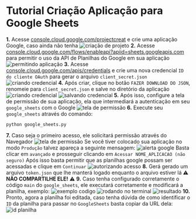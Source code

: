 # Tutorial Criação Aplicação para Google Sheets

**1.**  Acesse [console.cloud.google.com/projectcreat](https://console.cloud.google.com/projectcreate) e crie uma aplicação Google, caso ainda não tenha
![criação de projeto](https://media.discordapp.net/attachments/979061713171251243/1041442927056007208/image.png)
**2.**  Acesse [console.cloud.google.com/flows/enableapi?apiid=sheets.googleapis.com](https://console.cloud.google.com/flows/enableapi?apiid=sheets.googleapis.com) para permitir o uso da API de Planilhas do Google em sua aplicação
![permitindo aplicação](https://cdn.discordapp.com/attachments/979061713171251243/1041443548916101261/image.png)
**3.** Acesse [console.cloud.google.com/apis/credentials](https://console.cloud.google.com/apis/credentials) e crie uma nova credencial `ID do cliente OAuth` para gerar o arquivo `client_secret.json`
![criando credencial](https://media.discordapp.net/attachments/979061713171251243/1041444445305974824/image.png)
**4.** Após criar, clique no botão `FAZER DOWNLOAD DO JSON`, renomeie para `client_secret.json` e salve no diretório da aplicação
![criando credencial](https://cdn.discordapp.com/attachments/979061713171251243/1041445687709151322/image.png)
![salvando credencial](https://cdn.discordapp.com/attachments/979061713171251243/1041446187967975454/image.png)
**5.** Após isso, configure a tela de permissão de sua aplicação, ela que intermediará a autenticação em seu `google_sheets` com o Google
![tela de permissão](https://cdn.discordapp.com/attachments/979061713171251243/1041448071860588636/image.png)
**6.** Execute seu `google_sheets` através do comando:
```
python google_sheets.py
```
**7.** Caso seja o primeiro acesso, ele solicitará permissão através do Navegador
![tela de permissão](https://cdn.discordapp.com/attachments/979061713171251243/1041449297104867348/image.png)
Se você tiver colocado sua aplicação no modo `Produção` talvez apareça a seguinte mensagem:
![alerta google](https://media.discordapp.net/attachments/979061713171251243/1041450000158306356/image.png)
Basta clicar em `avançado` e prosseguir clicando em `Acessar NOME_APLICACAO (não seguro)` 
Após isso basta permitir que as planilhas google possam ser acessadas e clique em `Continuar`
![autorizando acesso](https://cdn.discordapp.com/attachments/979061713171251243/1041450990496395274/image.png)
**8.** Gerá gerado um arquivo `token.json` que lhe manterá logado enquanto o arquivo estiver lá ⚠️ **NÃO COMPARTILHE ELE!** ⚠️
**9.** Caso tenha configurado corretamente o código `main` do `google_sheets`, ele executará corretamente e modificará a planilha, exemplo:
![exemplo codigo](https://cdn.discordapp.com/attachments/979061713171251243/1041452682013057074/image.png)
![rodando no terminal](https://media.discordapp.net/attachments/979061713171251243/1041451909652938832/image.png)
![resultado](https://cdn.discordapp.com/attachments/979061713171251243/1041453375646085181/image.png)
**10.** Pronto, agora a planílha foi editada, caso tenha dúvida de como identificar o `ID` da planilha para passar no `GoogleSheets` basta copiar da URL dela:
![id planilha](https://cdn.discordapp.com/attachments/979061713171251243/1041454067697864754/image.png)
